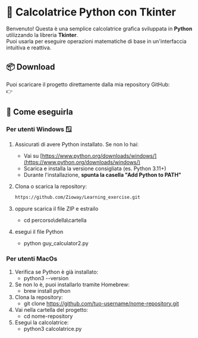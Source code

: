 # 🧮 Calcolatrice Python con Tkinter

Benvenuto! Questa è una semplice calcolatrice grafica sviluppata in **Python** utilizzando la libreria **Tkinter**.  
Puoi usarla per eseguire operazioni matematiche di base in un'interfaccia intuitiva e reattiva.

## 📦 Download

Puoi scaricare il progetto direttamente dalla mia repository GitHub:  
👉 

## 🚀 Come eseguirla

### Per utenti **Windows** 🪟

1. Assicurati di avere Python installato. Se non lo hai:
   - Vai su [https://www.python.org/downloads/windows/](https://www.python.org/downloads/windows/)
   - Scarica e installa la versione consigliata (es. Python 3.11+)
   - Durante l'installazione, **spunta la casella "Add Python to PATH"**

2. Clona o scarica la repository:
   ```bash
   https://github.com/Zioway/Learning_exercise.git

3. oppure scarica il file ZIP e estrailo
   - cd percorso\della\cartella

4. esegui il file Python
   - python guy_calculator2.py

###  Per utenti **MacOs**

1. Verifica se Python è già installato:
   - python3 --version
2. Se non lo è, puoi installarlo tramite Homebrew:
   - brew install python
3. Clona la repository:
   - git clone https://github.com/tuo-username/nome-repository.git
4. Vai nella cartella del progetto:
   - cd nome-repository
5. Esegui la calcolatrice:
   - python3 calcolatrice.py

